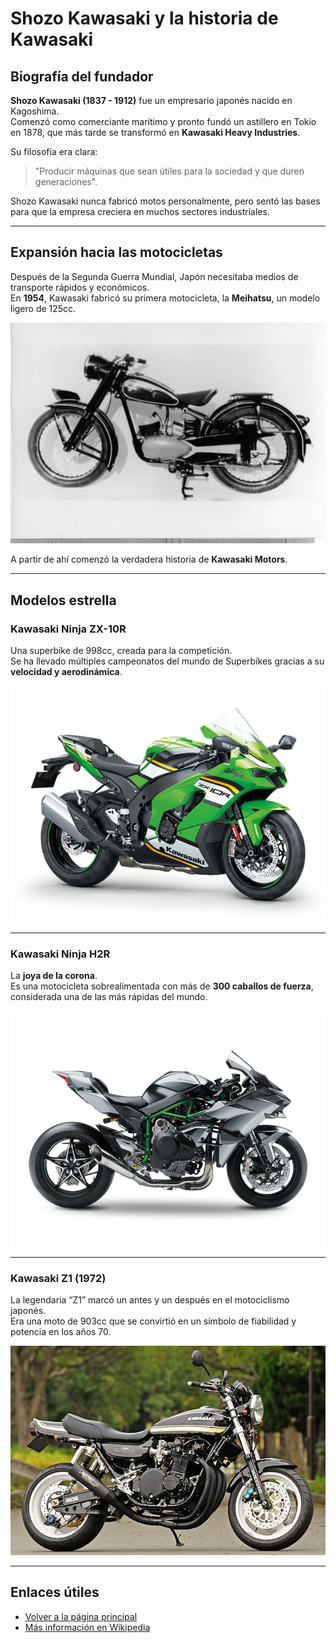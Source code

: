 # Shozo Kawasaki y la historia de Kawasaki

## Biografía del fundador
**Shozo Kawasaki (1837 - 1912)** fue un empresario japonés nacido en Kagoshima.  
Comenzó como comerciante marítimo y pronto fundó un astillero en Tokio en 1878, que más tarde se transformó en **Kawasaki Heavy Industries**.  

Su filosofía era clara:
> "Producir máquinas que sean útiles para la sociedad y que duren generaciones".

Shozo Kawasaki nunca fabricó motos personalmente, pero sentó las bases para que la empresa creciera en muchos sectores industriales.

---

## Expansión hacia las motocicletas
Después de la Segunda Guerra Mundial, Japón necesitaba medios de transporte rápidos y económicos.  
En **1954**, Kawasaki fabricó su primera motocicleta, la **Meihatsu**, un modelo ligero de 125cc.  

![Kawasaki Meihatsu 125](./images/meihatsu.jpg)

A partir de ahí comenzó la verdadera historia de **Kawasaki Motors**.

---

## Modelos estrella

### Kawasaki Ninja ZX-10R
Una superbike de 998cc, creada para la competición.  
Se ha llevado múltiples campeonatos del mundo de Superbikes gracias a su **velocidad y aerodinámica**.

![Kawasaki Ninja ZX-10R](./images/zx10r.jpg)

---

### Kawasaki Ninja H2R
La **joya de la corona**.  
Es una motocicleta sobrealimentada con más de **300 caballos de fuerza**, considerada una de las más rápidas del mundo.

![Kawasaki H2R](./images/h2r.jpg)

---

### Kawasaki Z1 (1972)
La legendaria “Z1” marcó un antes y un después en el motociclismo japonés.  
Era una moto de 903cc que se convirtió en un símbolo de fiabilidad y potencia en los años 70.

![Kawasaki Z1](./images/z1.jpg)

---

## Enlaces útiles
- [Volver a la página principal](./index.md)
- [Más información en Wikipedia](https://es.wikipedia.org/wiki/Kawasaki_Motors)
